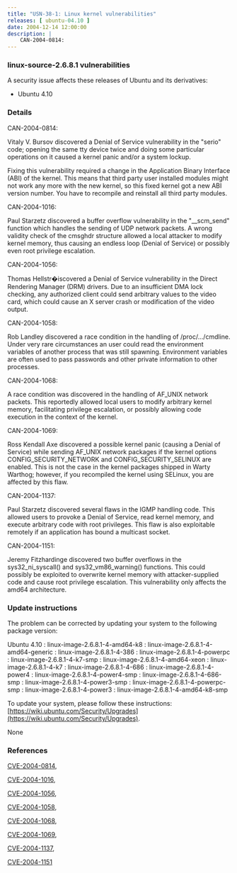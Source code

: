 ```yaml
---
title: "USN-38-1: Linux kernel vulnerabilities"
releases: [ ubuntu-04.10 ]
date: 2004-12-14 12:00:00
description: |
    CAN-2004-0814:
--- 
```

 
### linux-source-2.6.8.1 vulnerabilities

A security issue affects these releases of Ubuntu and its derivatives:

* Ubuntu 4.10

### Details

CAN-2004-0814:

 Vitaly V. Bursov discovered a Denial of Service vulnerability in the &quot;serio&quot; code; opening the same tty device twice and doing some particular operations on it caused a kernel panic and/or a system lockup. 

 Fixing this vulnerability required a change in the Application Binary Interface (ABI) of the kernel. This means that third party user installed modules might not work any more with the new kernel, so this fixed kernel got a new ABI version number. You have to recompile and reinstall all third party modules.

CAN-2004-1016:

 Paul Starzetz discovered a buffer overflow vulnerability in the &quot;__scm_send&quot; function which handles the sending of UDP network packets. A wrong validity check of the cmsghdr structure allowed a local attacker to modify kernel memory, thus causing an endless loop (Denial of Service) or possibly even root privilege escalation.

CAN-2004-1056:

 Thomas Hellstr�iscovered a Denial of Service vulnerability in the Direct Rendering Manager (DRM) drivers. Due to an insufficient DMA lock checking, any authorized client could send arbitrary values to the video card, which could cause an X server crash or modification of the video output.

CAN-2004-1058:

 Rob Landley discovered a race condition in the handling of /proc/.../cmdline. Under very rare circumstances an user could read the environment variables of another process that was still spawning. Environment variables are often used to pass passwords and other private information to other processes.

CAN-2004-1068:

 A race condition was discovered in the handling of AF_UNIX network packets. This reportedly allowed local users to modify arbitrary kernel memory, facilitating privilege escalation, or possibly allowing code execution in the context of the kernel.

CAN-2004-1069:

 Ross Kendall Axe discovered a possible kernel panic (causing a Denial of Service) while sending AF_UNIX network packages if the kernel options CONFIG_SECURITY_NETWORK and CONFIG_SECURITY_SELINUX are enabled. This is not the case in the kernel packages shipped in Warty Warthog; however, if you recompiled the kernel using SELinux, you are affected by this flaw.

CAN-2004-1137:

 Paul Starzetz discovered several flaws in the IGMP handling code. This allowed users to provoke a Denial of Service, read kernel memory, and execute arbitrary code with root privileges. This flaw is also exploitable remotely if an application has bound a multicast socket.

CAN-2004-1151:

 Jeremy Fitzhardinge discovered two buffer overflows in the sys32_ni_syscall() and sys32_vm86_warning() functions. This could possibly be exploited to overwrite kernel memory with attacker-supplied code and cause root privilege escalation. This vulnerability only affects the amd64 architecture.

### Update instructions

The problem can be corrected by updating your system to the following package version:

Ubuntu 4.10
 : linux-image-2.6.8.1-4-amd64-k8 
 : linux-image-2.6.8.1-4-amd64-generic 
 : linux-image-2.6.8.1-4-386 
 : linux-image-2.6.8.1-4-powerpc 
 : linux-image-2.6.8.1-4-k7-smp 
 : linux-image-2.6.8.1-4-amd64-xeon 
 : linux-image-2.6.8.1-4-k7 
 : linux-image-2.6.8.1-4-686 
 : linux-image-2.6.8.1-4-power4 
 : linux-image-2.6.8.1-4-power4-smp 
 : linux-image-2.6.8.1-4-686-smp 
 : linux-image-2.6.8.1-4-power3-smp 
 : linux-image-2.6.8.1-4-powerpc-smp 
 : linux-image-2.6.8.1-4-power3 
 : linux-image-2.6.8.1-4-amd64-k8-smp 

To update your system, please follow these instructions: [https://wiki.ubuntu.com/Security/Upgrades](https://wiki.ubuntu.com/Security/Upgrades).

None

### References

 [CVE-2004-0814](http://people.ubuntu.com/~ubuntu-security/cve/CVE-2004-0814), 

 [CVE-2004-1016](http://people.ubuntu.com/~ubuntu-security/cve/CVE-2004-1016), 

 [CVE-2004-1056](http://people.ubuntu.com/~ubuntu-security/cve/CVE-2004-1056), 

 [CVE-2004-1058](http://people.ubuntu.com/~ubuntu-security/cve/CVE-2004-1058), 

 [CVE-2004-1068](http://people.ubuntu.com/~ubuntu-security/cve/CVE-2004-1068), 

 [CVE-2004-1069](http://people.ubuntu.com/~ubuntu-security/cve/CVE-2004-1069), 

 [CVE-2004-1137](http://people.ubuntu.com/~ubuntu-security/cve/CVE-2004-1137), 

 [CVE-2004-1151](http://people.ubuntu.com/~ubuntu-security/cve/CVE-2004-1151)
 
